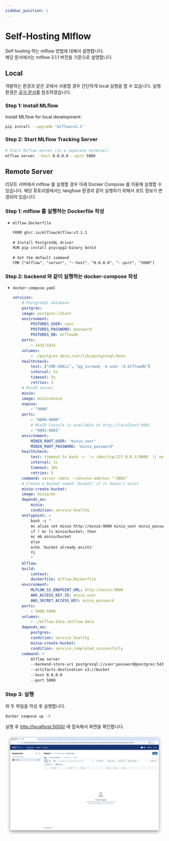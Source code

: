 ```yaml
---
sidebar_position: 1
---
```


# Self-Hosting Mlflow

Self hosting 하는 mlflow 방법에 대해서 설명합니다.  
해당 문서에서는 mlflow 3.1.1 버전을 기준으로 설명합니다.

## Local

개발하는 환경과 같은 곳에서 사용할 경우 간단하게 local 실행을 할 수 있습니다.
실행 환경은 [공식 문서](https://mlflow.org/docs/latest/genai/getting-started/connect-environment/#setup-instructions)를 참조하였습니다.

### Step 1: Install MLflow
Install MLflow for local development:
```bash
pip install --upgrade "mlflow>=3.1"
```

### Step 2: Start MLflow Tracking Server
```bash
# Start MLflow server (in a separate terminal)
mlflow server --host 0.0.0.0 --port 5000
```

## Remote Server

리모트 서버에서 mlflow 를 실행할 경우 아래 Docker Compose 를 이용해 실행할 수 있습니다.
해당 튜토리얼에서는 langfuse 환경과 같이 실행하기 위해서 포트 정보가 변경되어 있습니다.

### Step 1: mlflow 를 실행하는 Dockerfile 작성
- `mlflow.Dockerfile`
    ```docker
    FROM ghcr.io/mlflow/mlflow:v3.1.1

    # Install PostgreSQL driver
    RUN pip install psycopg2-binary boto3

    # Set the default command
    CMD ["mlflow", "server", "--host", "0.0.0.0", "--port", "5000"] 

    ```

### Step 2: backend 와 같이 실행하는 docker-compose 작성
- `docker-compose.yaml`
    ```yaml
    services:
        # PostgreSQL database
        postgres:
        image: postgres:latest
        environment:
            POSTGRES_USER: user
            POSTGRES_PASSWORD: password
            POSTGRES_DB: mlflowdb
        ports:
            - 5432:5432
        volumes:
            - ./postgres-data:/var/lib/postgresql/data
        healthcheck:
            test: ["CMD-SHELL", "pg_isready -U user -d mlflowdb"]
            interval: 5s
            timeout: 5s
            retries: 5
        # MinIO server
        minio:
        image: minio/minio
        expose:
            - "9000"
        ports:
            - "9000:9000"
            # MinIO Console is available at http://localhost:9001
            - "9001:9001"
        environment:
            MINIO_ROOT_USER: "minio_user"
            MINIO_ROOT_PASSWORD: "minio_password"
        healthcheck:
            test: timeout 5s bash -c ':> /dev/tcp/127.0.0.1/9000' || exit 1
            interval: 1s
            timeout: 10s
            retries: 5
        command: server /data --console-address ":9001"
        # Create a bucket named "bucket" if it doesn't exist
        minio-create-bucket:
        image: minio/mc
        depends_on:
            minio:
            condition: service_healthy
        entrypoint: >
            bash -c "
            mc alias set minio http://minio:9000 minio_user minio_password &&
            if ! mc ls minio/bucket; then
            mc mb minio/bucket
            else
            echo 'bucket already exists'
            fi
            "
        mlflow:
        build:
            context: .
            dockerfile: mlflow.Dockerfile
        environment:
            MLFLOW_S3_ENDPOINT_URL: http://minio:9000
            AWS_ACCESS_KEY_ID: minio_user
            AWS_SECRET_ACCESS_KEY: minio_password
        ports:
            - 5000:5000
        volumes:
            - ./mlflow-data:/mlflow-data
        depends_on:
            postgres:
            condition: service_healthy
            minio-create-bucket:
            condition: service_completed_successfully
        command: >
            mlflow server
            --backend-store-uri postgresql://user:password@postgres:5432/mlflowdb
            --artifacts-destination s3://bucket
            --host 0.0.0.0
            --port 5000
    ```

### Step 3: 실행

위 두 파일을 작성 후 실행합니다.
```bash
docker compose up -d
```

실행 후 [http://localhost:5000/](http://localhost:5000/) 에 접속해서 화면을 확인합니다.

![img](./self_hosting_mlflow_0.png)
